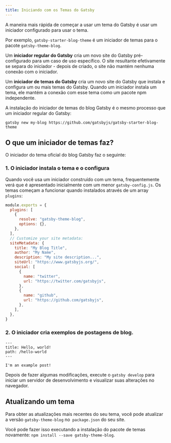 ```yaml
---
title: Iniciando com os Temas do Gatsby
---
```


A maneira mais rápida de começar a usar um tema do Gatsby é usar um iniciador configurado para usar o tema.

Por exemplo, `gatsby-starter-blog-theme` é um iniciador de temas para o pacote `gatsby-theme-blog`.

Um **iniciador regular do Gatsby** cria um novo site do Gatsby pré-configurado para um caso de uso específico. O site resultante efetivamente se separa do iniciador - depois de criado, o site não mantém nenhuma conexão com o iniciador.

Um **iniciador de temas do Gatsby** cria um novo site do Gatsby que instala e configura um ou mais temas do Gatsby. Quando um iniciador instala um tema, ele mantém a conexão com esse tema como um pacote npm independente.

A instalação do iniciador de temas do blog Gatsby é o mesmo processo que um iniciador regular do Gatsby:

```shell
gatsby new my-blog https://github.com/gatsbyjs/gatsby-starter-blog-theme
```

## O que um iniciador de temas faz?

O iniciador do tema oficial do blog Gatsby faz o seguinte:

### 1. O iniciador instala o tema e o configura

Quando você usa um iniciador construído com um tema, frequentemente verá que é apresentado inicialmente com um menor `gatsby-config.js`. Os temas começam a funcionar quando instalados através de um array `plugins`:

```javascript:title=gatsby-config.js
module.exports = {
  plugins: [
    {
      resolve: "gatsby-theme-blog",
      options: {},
    },
  ],
  // Customize your site metadata:
  siteMetadata: {
    title: "My Blog Title",
    author: "My Name",
    description: "My site description...",
    siteUrl: "https://www.gatsbyjs.org/",
    social: [
      {
        name: "twitter",
        url: "https://twitter.com/gatsbyjs",
      },
      {
        name: "github",
        url: "https://github.com/gatsbyjs",
      },
    ],
  },
}
```

### 2. O iniciador cria exemplos de postagens de blog.

```mdx:title=/content/posts/hello-world.mdx
---
title: Hello, world!
path: /hello-world
---

I'm an example post!
```

Depois de fazer algumas modificações, execute o `gatsby develop` para iniciar um servidor de desenvolvimento e visualizar suas alterações no navegador.

## Atualizando um tema

Para obter as atualizações mais recentes do seu tema, você pode atualizar a versão `gatsby-theme-blog` no` package.json` do seu site.

Você pode fazer isso executando a instalação do pacote de temas novamente: `npm install --save gatsby-theme-blog`.
